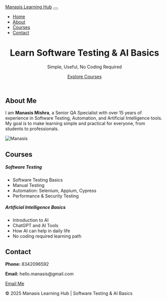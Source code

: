 <!DOCTYPE html>
<html lang="en">
<head>
  <meta charset="UTF-8">
  <meta name="viewport" content="width=device-width, initial-scale=1.0">
  <title>Manasis Tutorials – Software Testing & AI Basics</title>
  <!-- Bootstrap CSS -->
  <link href="https://cdn.jsdelivr.net/npm/bootstrap@5.3.3/dist/css/bootstrap.min.css" rel="stylesheet">
</head>
<body>
  <!-- Navbar -->
  <nav class="navbar navbar-expand-lg navbar-dark bg-primary">
    <div class="container">
      <a class="navbar-brand fw-bold" href="#home">Manasis Learning Hub</a>
      <button class="navbar-toggler" type="button" data-bs-toggle="collapse" data-bs-target="#navbarNav">
        <span class="navbar-toggler-icon"></span>
      </button>
      <div class="collapse navbar-collapse" id="navbarNav">
        <ul class="navbar-nav ms-auto">
          <li class="nav-item"><a class="nav-link" href="#home">Home</a></li>
          <li class="nav-item"><a class="nav-link" href="#about">About</a></li>
          <li class="nav-item"><a class="nav-link" href="#courses">Courses</a></li>
          <li class="nav-item"><a class="nav-link" href="#contact">Contact</a></li>
        </ul>
      </div>
    </div>
  </nav>

  <!-- Hero Section -->
  <header class="bg-light text-dark text-center py-5" id="home">
    <div class="container">
      <h1 class="display-4 fw-bold">Learn Software Testing & AI Basics</h1>
      <p class="lead">Simple, Useful, No Coding Required</p>
      <a href="#courses" class="btn btn-primary btn-lg mt-3">Explore Courses</a>
    </div>
  </header>

  <!-- About Section -->
  <section class="py-5" id="about">
    <div class="container">
      <div class="row align-items-center">
        <div class="col-md-6">
          <h2>About Me</h2>
          <p>I am <strong>Manasis Mishra</strong>, a Senior QA Specialist with over 15 years of experience in Software Testing, Automation, and Artificial Intelligence tools. My goal is to make learning simple and practical for everyone, from students to professionals.</p>
        </div>
        <div class="col-md-6 text-center">
          <img src="https://via.placeholder.com/400x250" alt="Manasis" class="img-fluid rounded shadow">
        </div>
      </div>
    </div>
  </section>

  <!-- Courses Section -->
  <section class="bg-light py-5" id="courses">
    <div class="container">
      <h2 class="text-center mb-4">Courses</h2>
      <div class="row g-4">
        <div class="col-md-6">
          <div class="card h-100 shadow-sm">
            <div class="card-body">
              <h5 class="card-title">Software Testing</h5>
              <ul>
                <li>Software Testing Basics</li>
                <li>Manual Testing</li>
                <li>Automation: Selenium, Appium, Cypress</li>
                <li>Performance & Security Testing</li>
              </ul>
            </div>
          </div>
        </div>
        <div class="col-md-6">
          <div class="card h-100 shadow-sm">
            <div class="card-body">
              <h5 class="card-title">Artificial Intelligence Basics</h5>
              <ul>
                <li>Introduction to AI</li>
                <li>ChatGPT and AI Tools</li>
                <li>How AI can help in daily life</li>
                <li>No coding required learning path</li>
              </ul>
            </div>
          </div>
        </div>
      </div>
    </div>
  </section>

  <!-- Contact Section -->
  <section class="py-5" id="contact">
    <div class="container text-center">
      <h2>Contact</h2>
      <p class="mb-1"><strong>Phone:</strong> 8342096592</p>
      <p><strong>Email:</strong> hello.manasis@gmail.com</p>
      <a href="mailto:hello.manasis@gmail.com" class="btn btn-outline-primary">Email Me</a>
    </div>
  </section>

  <!-- Footer -->
  <footer class="bg-primary text-white text-center py-3">
    <p class="mb-0">&copy; 2025 Manasis Learning Hub | Software Testing & AI Basics</p>
  </footer>

  <!-- Bootstrap JS -->
  <script src="https://cdn.jsdelivr.net/npm/bootstrap@5.3.3/dist/js/bootstrap.bundle.min.js"></script>
</body>
</html>
